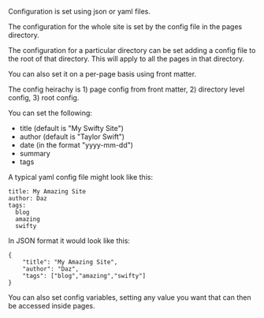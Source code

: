 Configuration is set using json or yaml files.

The configuration for the whole site is set by the config file in the pages directory.

The configuration for a particular directory can be set adding a config file to the root of that directory. This will apply to all the pages in that directory.

You can also set it on a per-page basis using front matter.

The config heirachy is 1) page config from front matter, 2) directory level config, 3) root config.

You can set the following:

* title (default is "My Swifty Site")
* author (default is "Taylor Swift")
* date (in the format "yyyy-mm-dd")
* summary
* tags

A typical yaml config file might look like this:

```
title: My Amazing Site
author: Daz
tags:
  blog
  amazing
  swifty
```

In JSON format it would look like this:

```
{
    "title": "My Amazing Site",
    "author": "Daz",
    "tags": ["blog","amazing","swifty"]
}

```

You can also set config variables, setting any value you want that can then be accessed inside pages.